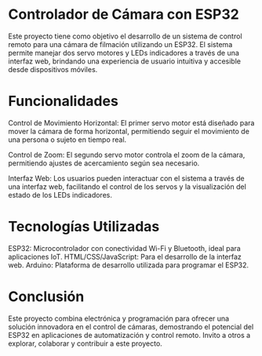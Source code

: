 # Controlador de Cámara con ESP32
Este proyecto tiene como objetivo el desarrollo de un sistema de control remoto para una cámara de filmación utilizando un ESP32. El sistema permite manejar dos servo motores y LEDs indicadores a través de una interfaz web, brindando una experiencia de usuario intuitiva y accesible desde dispositivos móviles.

# Funcionalidades
Control de Movimiento Horizontal: El primer servo motor está diseñado para mover la cámara de forma horizontal, permitiendo seguir el movimiento de una persona o sujeto en tiempo real.

Control de Zoom: El segundo servo motor controla el zoom de la cámara, permitiendo ajustes de acercamiento según sea necesario.

Interfaz Web: Los usuarios pueden interactuar con el sistema a través de una interfaz web, facilitando el control de los servos y la visualización del estado de los LEDs indicadores.

# Tecnologías Utilizadas
ESP32: Microcontrolador con conectividad Wi-Fi y Bluetooth, ideal para aplicaciones IoT.
HTML/CSS/JavaScript: Para el desarrollo de la interfaz web.
Arduino: Plataforma de desarrollo utilizada para programar el ESP32.
# Conclusión
Este proyecto combina electrónica y programación para ofrecer una solución innovadora en el control de cámaras, demostrando el potencial del ESP32 en aplicaciones de automatización y control remoto. Invito a otros a explorar, colaborar y contribuir a este proyecto.
